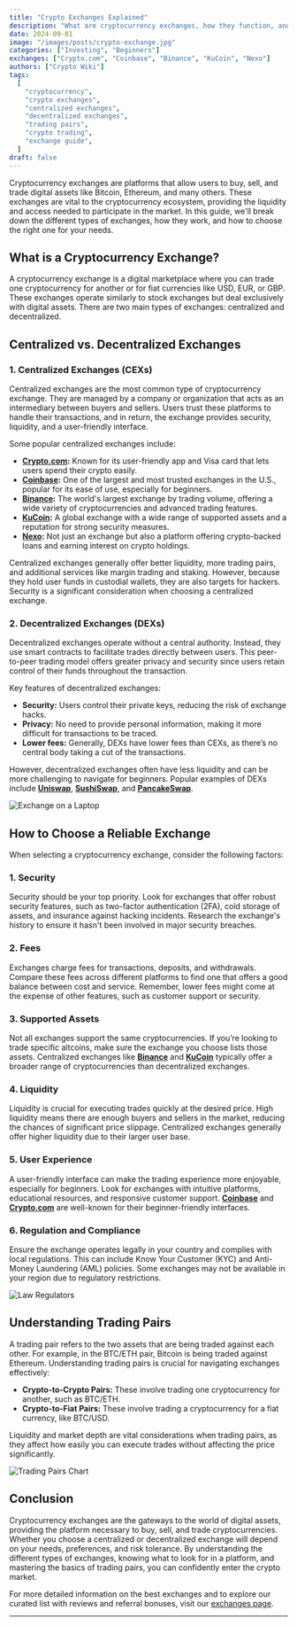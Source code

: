 ```yaml
---
title: "Crypto Exchanges Explained"
description: "What are cryptocurrency exchanges, how they function, and the key differences between centralized and decentralized platforms. Discover how to choose a reliable exchange and understand trading pairs."
date: 2024-09-01
image: "/images/posts/crypto-exchange.jpg"
categories: ["Investing", "Beginners"]
exchanges: ["Crypto.com", "Coinbase", "Binance", "KuCoin", "Nexo"]
authors: ["Crypto Wiki"]
tags:
  [
    "cryptocurrency",
    "crypto exchanges",
    "centralized exchanges",
    "decentralized exchanges",
    "trading pairs",
    "crypto trading",
    "exchange guide",
  ]
draft: false
---
```


Cryptocurrency exchanges are platforms that allow users to buy, sell, and trade digital assets like Bitcoin, Ethereum, and many others. These exchanges are vital to the cryptocurrency ecosystem, providing the liquidity and access needed to participate in the market. In this guide, we'll break down the different types of exchanges, how they work, and how to choose the right one for your needs.

## What is a Cryptocurrency Exchange?

A cryptocurrency exchange is a digital marketplace where you can trade one cryptocurrency for another or for fiat currencies like USD, EUR, or GBP. These exchanges operate similarly to stock exchanges but deal exclusively with digital assets. There are two main types of exchanges: centralized and decentralized.

## Centralized vs. Decentralized Exchanges

### 1. **Centralized Exchanges (CEXs)**

Centralized exchanges are the most common type of cryptocurrency exchange. They are managed by a company or organization that acts as an intermediary between buyers and sellers. Users trust these platforms to handle their transactions, and in return, the exchange provides security, liquidity, and a user-friendly interface.

Some popular centralized exchanges include:

- **[Crypto.com](/exchanges/crypto-com):** Known for its user-friendly app and Visa card that lets users spend their crypto easily.
- **[Coinbase](/exchanges/coinbase):** One of the largest and most trusted exchanges in the U.S., popular for its ease of use, especially for beginners.
- **[Binance](/exchanges/binance):** The world's largest exchange by trading volume, offering a wide variety of cryptocurrencies and advanced trading features.
- **[KuCoin](/exchanges/kucoin):** A global exchange with a wide range of supported assets and a reputation for strong security measures.
- **[Nexo](/exchanges/nexo):** Not just an exchange but also a platform offering crypto-backed loans and earning interest on crypto holdings.

Centralized exchanges generally offer better liquidity, more trading pairs, and additional services like margin trading and staking. However, because they hold user funds in custodial wallets, they are also targets for hackers. Security is a significant consideration when choosing a centralized exchange.

### 2. **Decentralized Exchanges (DEXs)**

Decentralized exchanges operate without a central authority. Instead, they use smart contracts to facilitate trades directly between users. This peer-to-peer trading model offers greater privacy and security since users retain control of their funds throughout the transaction.

Key features of decentralized exchanges:

- **Security:** Users control their private keys, reducing the risk of exchange hacks.
- **Privacy:** No need to provide personal information, making it more difficult for transactions to be traced.
- **Lower fees:** Generally, DEXs have lower fees than CEXs, as there’s no central body taking a cut of the transactions.

However, decentralized exchanges often have less liquidity and can be more challenging to navigate for beginners. Popular examples of DEXs include **[Uniswap](https://app.uniswap.org/)**, **[SushiSwap](https://www.sushi.com/swap)**, and **[PancakeSwap](https://pancakeswap.finance/)**.

![Exchange on a Laptop](/images/posts/laptop-trading.jpg)

## How to Choose a Reliable Exchange

When selecting a cryptocurrency exchange, consider the following factors:

### 1. **Security**

Security should be your top priority. Look for exchanges that offer robust security features, such as two-factor authentication (2FA), cold storage of assets, and insurance against hacking incidents. Research the exchange's history to ensure it hasn't been involved in major security breaches.

### 2. **Fees**

Exchanges charge fees for transactions, deposits, and withdrawals. Compare these fees across different platforms to find one that offers a good balance between cost and service. Remember, lower fees might come at the expense of other features, such as customer support or security.

### 3. **Supported Assets**

Not all exchanges support the same cryptocurrencies. If you’re looking to trade specific altcoins, make sure the exchange you choose lists those assets. Centralized exchanges like **[Binance](/exchanges/binance)** and **[KuCoin](/exchanges/kucoin)** typically offer a broader range of cryptocurrencies than decentralized exchanges.

### 4. **Liquidity**

Liquidity is crucial for executing trades quickly at the desired price. High liquidity means there are enough buyers and sellers in the market, reducing the chances of significant price slippage. Centralized exchanges generally offer higher liquidity due to their larger user base.

### 5. **User Experience**

A user-friendly interface can make the trading experience more enjoyable, especially for beginners. Look for exchanges with intuitive platforms, educational resources, and responsive customer support. **[Coinbase](/exchanges/coinbase)** and **[Crypto.com](/exchanges/crypto-com)** are well-known for their beginner-friendly interfaces.

### 6. **Regulation and Compliance**

Ensure the exchange operates legally in your country and complies with local regulations. This can include Know Your Customer (KYC) and Anti-Money Laundering (AML) policies. Some exchanges may not be available in your region due to regulatory restrictions.

![Law Regulators](/images/posts/law.jpg)

## Understanding Trading Pairs

A trading pair refers to the two assets that are being traded against each other. For example, in the BTC/ETH pair, Bitcoin is being traded against Ethereum. Understanding trading pairs is crucial for navigating exchanges effectively:

- **Crypto-to-Crypto Pairs:** These involve trading one cryptocurrency for another, such as BTC/ETH.
- **Crypto-to-Fiat Pairs:** These involve trading a cryptocurrency for a fiat currency, like BTC/USD.

Liquidity and market depth are vital considerations when trading pairs, as they affect how easily you can execute trades without affecting the price significantly.

![Trading Pairs Chart](/images/posts/cryptocurrency.jpg)

## Conclusion

Cryptocurrency exchanges are the gateways to the world of digital assets, providing the platform necessary to buy, sell, and trade cryptocurrencies. Whether you choose a centralized or decentralized exchange will depend on your needs, preferences, and risk tolerance. By understanding the different types of exchanges, knowing what to look for in a platform, and mastering the basics of trading pairs, you can confidently enter the crypto market.

For more detailed information on the best exchanges and to explore our curated list with reviews and referral bonuses, visit our [exchanges page](/exchanges).

---
